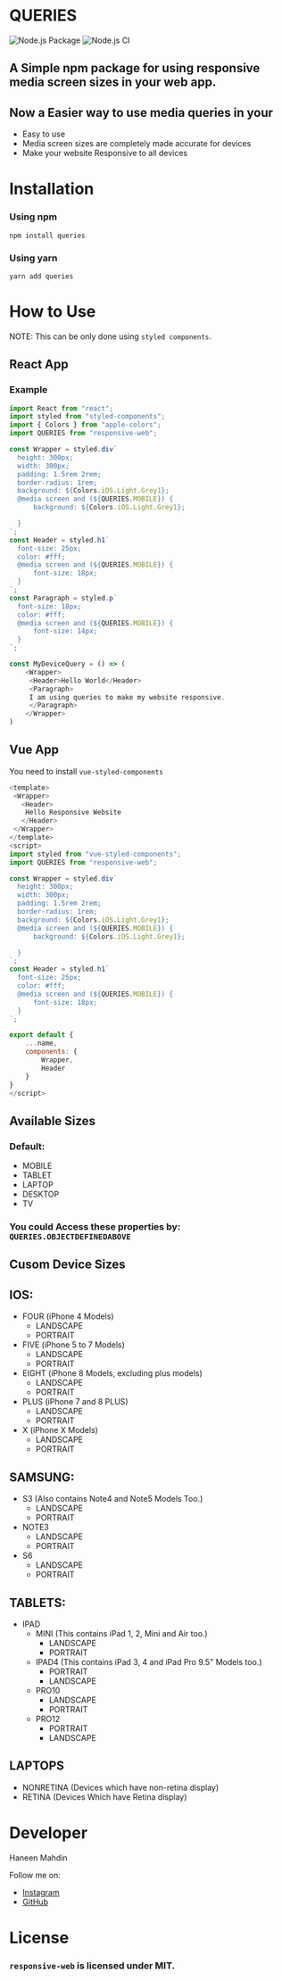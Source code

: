 # QUERIES 
![Node.js Package](https://github.com/haneenmahd/responsive-web/workflows/Node.js%20Package/badge.svg)
![Node.js CI](https://github.com/haneenmahd/responsive-web/workflows/Node.js%20CI/badge.svg)

## A Simple npm package for using responsive media screen sizes in your web app.
## Now a Easier way to use media queries in your 
 - Easy to use
 - Media screen sizes are completely made accurate for devices
 - Make your website Responsive to all devices

# Installation
### Using npm
```
npm install queries
```
### Using yarn
```
yarn add queries
```
# How to Use
NOTE: This can be only done using ``styled components``.
## React App
### Example
```js
import React from "react";
import styled from "styled-components";
import { Colors } from "apple-colors";
import QUERIES from "responsive-web";

const Wrapper = styled.div`
  height: 300px;
  width: 300px;
  padding: 1.5rem 2rem;
  border-radius: 1rem;
  background: ${Colors.iOS.Light.Grey1};
  @media screen and (${QUERIES.MOBILE}) {
      background: ${Colors.iOS.Light.Grey1};

  }
`;
const Header = styled.h1`
  font-size: 25px;
  color: #fff;
  @media screen and (${QUERIES.MOBILE}) {
      font-size: 18px;
  }
`;
const Paragraph = styled.p`
  font-size: 18px;
  color: #fff;
  @media screen and (${QUERIES.MOBILE}) {
      font-size: 14px;
  }
`;

const MyDeviceQuery = () => (
    <Wrapper>
     <Header>Hello World</Header> 
     <Paragraph>
     I am using queries to make my website responsive.
     </Paragraph>
    </Wrapper>
)
```

## Vue App
You need to install ``vue-styled-components``
```js
<template>
 <Wrapper>
   <Header>
    Hello Responsive Website
   </Header>
 </Wrapper>
</template>
<script>
import styled from "vue-styled-components";
import QUERIES from "responsive-web";

const Wrapper = styled.div`
  height: 300px;
  width: 300px;
  padding: 1.5rem 2rem;
  border-radius: 1rem;
  background: ${Colors.iOS.Light.Grey1};
  @media screen and (${QUERIES.MOBILE}) {
      background: ${Colors.iOS.Light.Grey1};

  }
`;
const Header = styled.h1`
  font-size: 25px;
  color: #fff;
  @media screen and (${QUERIES.MOBILE}) {
      font-size: 18px;
  }
`;

export default {
    ...name,
    components: {
        Wrapper,
        Header
    }
}
</script>
```

## Available Sizes
### Default:
- MOBILE
- TABLET
- LAPTOP 
- DESKTOP 
- TV
### You could Access these properties by: `QUERIES.OBJECTDEFINEDABOVE`

## Cusom Device Sizes
## IOS: 
- FOUR (iPhone 4 Models)   
   - LANDSCAPE
   - PORTRAIT
- FIVE (iPhone 5 to 7 Models)
   - LANDSCAPE
   - PORTRAIT
- EIGHT (iPhone 8 Models, excluding plus models)
   - LANDSCAPE
   - PORTRAIT
- PLUS (iPhone 7 and 8 PLUS)
   - LANDSCAPE
   - PORTRAIT
- X (iPhone X Models)
   - LANDSCAPE
   - PORTRAIT

## SAMSUNG:
- S3 (Also contains Note4 and Note5 Models Too.)
  - LANDSCAPE
  - PORTRAIT
- NOTE3
  - LANDSCAPE
  - PORTRAIT
- S6
  - LANDSCAPE
  - PORTRAIT

## TABLETS:
- IPAD 
  - MINI (This contains iPad 1, 2, Mini and Air too.)
    - LANDSCAPE
    - PORTRAIT
  - IPAD4 (This contains iPad 3, 4 and iPad Pro 9.5" Models too.)
    - PORTRAIT
    - LANDSCAPE
  - PRO10
    - LANDSCAPE
    - PORTRAIT
  - PRO12
    - PORTRAIT
    - LANDSCAPE


## LAPTOPS
- NONRETINA (Devices which have non-retina display)
- RETINA (Devices Which have Retina display)

# Developer
Haneen Mahdin

Follow me on:
- [Instagram](https://instagram.com/haneenmahdin)
- [GitHub](https://github.com/haneenmahd)
# License
### `responsive-web` is licensed under MIT.
